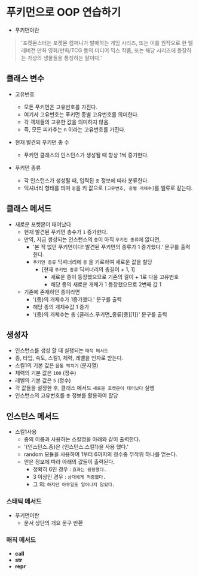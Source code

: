 # 푸키먼으로 OOP 연습하기

- 푸키먼이란
> '포켓몬스터는 포켓몬 컴퍼니가 발매하는 게임 시리즈, 또는 이를 원작으로 한 텔레비전 만화 영화/만화/TCG 등의 미디어 믹스 작품, 또는 해당 시리즈에 등장하는 가상의 생물들을 통칭하는 말이다.'

## 클래스 변수
- 고유번호
  - 모든 푸키먼은 고유번호를 가진다.
  - 여기서 고유번호는 푸키먼 종별 고유번호를 의미한다.
  - 각 객체들의 고유한 값을 의미하지 않음.
  - 즉, 모든 피카츄는 n 이라는 고유번호를 가진다.
  
- 현재 발견되 푸키먼 총 수
  - 푸키먼 클래스의 인스턴스가 생성될 때 항상 1씩 증가한다.
  
- 푸키먼 종류
  - 각 인스턴스가 생성될 때, 입력된 `종` 정보에 따라 분류한다.
  - 딕셔너리 형태를 띄며 `종`을 키 값으로 `[고유번호, 종별 개체수]`를 벨류로 같는다.

## 클래스 메서드
- 새로운 포켓몬이 태어났다
  - 현재 발견된 푸키먼 총수가 `1` 증가한다.
  - 만약, 지금 생성되는 인스턴스의 `종`이 아직 `푸키먼 종류`에 없다면, 
    - '본 적 없던 푸키먼이다! 발견된 푸키먼의 종류가 1 증가했다.' 문구를 출력한다.
    - `푸키먼 종류` 딕셔너리에 `종` 을 키로하여 새로운 값을 할당
      - [현재 `푸키먼 종류` 딕셔너리의 총길이 + 1, 1]
        - 새로운 종이 등장했으므로 기존의 길이 + 1로 다음 고유번호
        - 해당 종의 새로운 개체가 1 등장했으므로 2번째 값 1
  - 기존에 존재하던 종이라면
    - '{종}의 개체수가 1증가했다.' 문구를 출력
    - 해당 종의 개체수값 1 증가
    - '{종}의 개체수는 총 {클래스.푸키먼_종류[종][1]}' 문구를 출력

## 생성자
  - 인스턴스를 생성 할 때 실행되는 `매직 메서드`
  - 종, 타입, 속도, 스킬1, 체력, 레벨을 인자로 받는다.
  - 스킬1의 기본 값은 `몸통 박치기` (문자열)
  - 체력의 기본 값은 `100` (정수)
  - 레벨의 기본 값은 `5` (정수)
  - 각 값들을 설정한 후, 클래스 메서드 `새로운 포켓몬이 태어났다` 실행
  - 인스턴스의 고유번호를 `종` 정보를 활용하여 할당


## 인스턴스 메서드
- 스킬1사용
  - 종의 이름과 사용하는 스킬명을 아래와 같이 출력한다.
  - '{인스턴스.종}은 {인스턴스.스킬1}을 사용 했다.'
  - random 모듈을 사용하여 1부터 6까지의 정수중 무작위 하나를 얻는다.
  - 얻은 정보에 따라 아래의 값들이 출력된다.
    - 정확히 6인 경우 : `효과는 굉장했다.`
    - 3 이상인 경우 : `상대에게 적중했다.`
    - 그 외: `하지만 아무일도 일어나지 않았다.`

### 스태틱 메서드
- 푸키먼이란
  - 문서 상단의 개요 문구 반환

### 매직 메서드
- __call__
- __str__
- __repr__